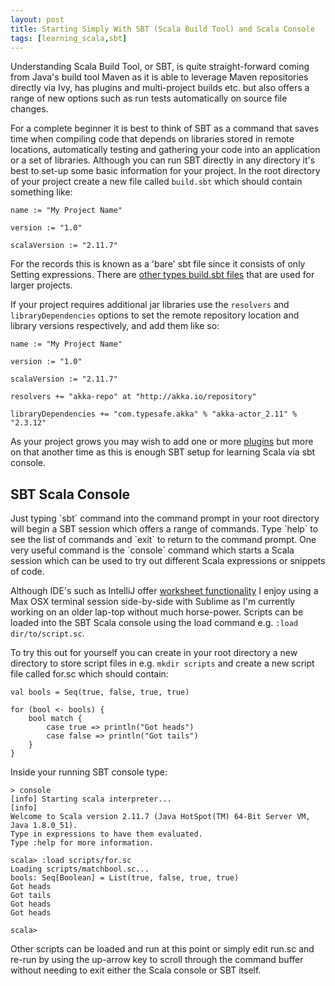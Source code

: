 ```yaml
---
layout: post
title: Starting Simply With SBT (Scala Build Tool) and Scala Console
tags: [learning_scala,sbt]
---
```

Understanding Scala Build Tool, or SBT, is quite straight-forward coming from Java's build tool Maven as it is able to leverage Maven repositories directly via Ivy, has plugins and multi-project builds etc. but also offers a range of new options such as run tests automatically on source file changes. 

For a complete beginner it is best to think of SBT as a command that saves time when compiling code that depends on libraries stored in remote locations, automatically testing and gathering your code into an application or a set of libraries. Although you can run SBT directly in any directory it's best to set-up some basic information for your project. In the root directory of your project create a new file called `build.sbt` which should contain something like:

<pre><code class="scala">name := "My Project Name"

version := "1.0"

scalaVersion := "2.11.7"
</code></pre>

For the records this is known as a 'bare' sbt file since it consists of only Setting expressions. There are [other types build.sbt files](http://www.scala-sbt.org/0.13/tutorial/Bare-Def.html) that are used for larger projects.

If your project requires additional jar libraries use the `resolvers` and `libraryDependencies` options to set the remote repository location and library versions respectively, and add them like so:

<pre><code class="scala">name := "My Project Name"

version := "1.0"

scalaVersion := "2.11.7"

resolvers += "akka-repo" at "http://akka.io/repository"

libraryDependencies += "com.typesafe.akka" % "akka-actor_2.11" % "2.3.12"
</code></pre>

As your project grows you may wish to add one or more [plugins](http://www.scala-sbt.org/0.13/tutorial/Using-Plugins.html) but more on that another time as this is enough SBT setup for learning Scala via sbt console.

<h2>SBT Scala Console</h2>
Just typing `sbt` command into the command prompt in your root directory will begin a SBT session which offers a range of commands. Type `help` to see the list of commands and `exit` to return to the command prompt. One very useful command is the `console` command which starts a Scala session which can be used to try out different Scala expressions or snippets of code. 

Although IDE's such as IntelliJ offer [worksheet functionality](https://confluence.jetbrains.com/display/IntelliJIDEA/Working+with+Scala+Worksheet) I enjoy using a Max OSX terminal session side-by-side with Sublime as I'm currently working on an older lap-top without much horse-power. Scripts can be loaded into the SBT Scala console using the load command e.g. `:load dir/to/script.sc`. 

To try this out for yourself you can create in your root directory a new directory to store script files in e.g. `mkdir scripts` and create a new script file called for.sc which should contain:

<pre><code class="scala">val bools = Seq(true, false, true, true)

for (bool <- bools) {
	bool match {
		case true => println("Got heads")
		case false => println("Got tails")
	}
}
</code></pre>

Inside your running SBT console type:

<pre><code>&gt; console
[info] Starting scala interpreter...
[info] 
Welcome to Scala version 2.11.7 (Java HotSpot(TM) 64-Bit Server VM, Java 1.8.0_51).
Type in expressions to have them evaluated.
Type :help for more information.

scala&gt; :load scripts/for.sc
Loading scripts/matchbool.sc...
bools: Seq[Boolean] = List(true, false, true, true)
Got heads
Got tails
Got heads
Got heads

scala&gt;
</code></pre>

Other scripts can be loaded and run at this point or simply edit run.sc and re-run by using the up-arrow key to scroll through the command buffer without needing to exit either the Scala console or SBT itself.